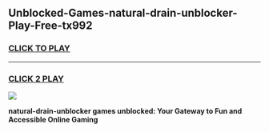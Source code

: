 
## Unblocked-Games-natural-drain-unblocker-Play-Free-tx992
<h3>
<a href="https://premium76.site?title=natural-drain-unblocker&ref=21A">CLICK TO PLAY</a></h3>
<hr>

<h3>
<a href="https://premium76.site?title=natural-drain-unblocker&ref=21A">CLICK 2 PLAY</a>
  
</h3>

<a href="https://premium76.site?title=natural-drain-unblocker&ref=21A"><img src="https://clearcache.store/games.png"></a>


**natural-drain-unblocker games unblocked: Your Gateway to Fun and Accessible Online Gaming**
